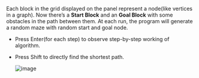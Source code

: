 Each block in the grid displayed on the panel represent a node(like vertices in a graph). Now there’s a 
**Start Block** and an **Goal Block** with some obstacles in the path between them. At 
each run, the program will generate a random maze with random start and goal 
node. 
- Press Enter(for each step) to observe step-by-step working of algorithm.
- Press Shift to directly find the shortest path.

  ![image](https://github.com/user-attachments/assets/142630b8-a7bc-4e4f-8666-6392e977bc1d)
